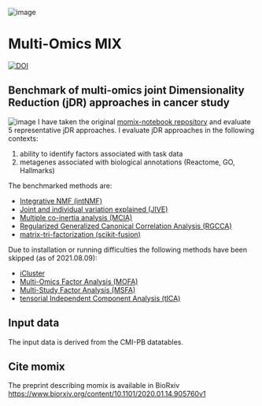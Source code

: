 ![image](logo.jpg)
# Multi-Omics MIX

[![DOI](https://zenodo.org/badge/188984604.svg)](https://zenodo.org/badge/latestdoi/188984604)

## Benchmark of multi-omics joint Dimensionality Reduction (jDR) approaches in cancer study

![image](Figure1.jpg)
I have taken the original [momix-notebook repository](https://github.com/ComputationalSystemsBiology/momix-notebook)
and evaluate 5 representative jDR approaches. I evaluate jDR approaches in the following
contexts: 
1. ability to identify factors associated with task data  
2. metagenes associated with biological annotations (Reactome, GO, Hallmarks)
 
The benchmarked methods are:
* [Integrative NMF (intNMF)](https://cran.r-project.org/web/packages/IntNMF/index.html) 
* [Joint and individual variation explained (JIVE)](https://cran.r-project.org/web/packages/r.jive/index.html) 
* [Multiple co-inertia analysis (MCIA)](https://bioconductor.org/packages/release/bioc/html/omicade4.html) 
* [Regularized Generalized Canonical Correlation Analysis (RGCCA)](https://cran.r-project.org/web/packages/RGCCA/index.html) 
* [matrix-tri-factorization (scikit-fusion)](https://github.com/marinkaz/scikit-fusion) 

Due to installation or running difficulties the following methods have been skipped (as of 2021.08.09):
* [iCluster](https://cran.r-project.org/web/packages/iCluster/index.html)
* [Multi-Omics Factor Analysis (MOFA)](https://github.com/bioFAM/MOFA)
* [Multi-Study Factor Analysis (MSFA)](https://github.com/rdevito/MSFA) 
* [tensorial Independent Component Analysis (tICA)](https://genomebiology.biomedcentral.com/articles/10.1186/s13059-018-1455-8)

## Input data

The input data is derived from the CMI-PB datatables.

##  Cite momix
The preprint describing momix is available in BioRxiv
https://www.biorxiv.org/content/10.1101/2020.01.14.905760v1
